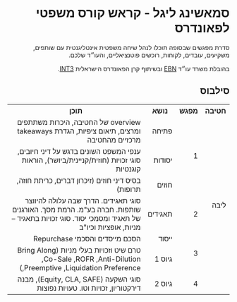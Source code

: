 <div dir="rtl">
<h1>סמאשינג ליגל - קראש קורס משפטי לפאונדרס</h1>
  
סדרת מפגשים שבסופה תוכלו לנהל שיחה משפטית אינטליגנטית עם שותפים, משקיעים, עובדים, לקוחות, רוכשים פוטנציאליים, והעו״ד שלכם.

בהובלת משרד עו״ד
[EBN](https://www.ebnlaw.co.il/)
ובשיתוף קרן הפאונדרס הישראלית
[INT3](https://int3.com/).

<h2>סילבוס</h2>
  
<table>
  <tr>
    <th>חטיבה</th>
    <th>מפגש</th>
    <th>נושא</th>
    <th>תוכן</th>
  </tr>
  <tr></tr>
  <tr>
    <td rowspan="7">ליבה</td>
    <td rowspan="3">1</td>
    <td>פתיחה</td>
    <td>overview של החטיבה, היכרות משתתפים ומרצים, תיאום ציפיות, הגדרת takeaways מרכזיים מהחטיבה</td>
  </tr>
  <tr>
    <td>יסודות</td>
    <td>ענפי המשפט השונים בדגש על דיני חיובים, סוגי זכויות (חוזית/קניינית/ביושר), הוראות קוגנטיות</td>
  </tr>
  <tr>
    <td>חוזים</td>
    <td>בסיס דיני חוזים (זיכרון דברים, כריתת חוזה, תרופות)</td>
  </tr>
  <tr>
    <td>2</td>
    <td>תאגידים</td>
    <td>סוגי תאגידים. הדרך שבה עלולה להיווצר שותפות. חברה בע"מ. הרמת מסך. האורגנים של תאגיד ומסמכי יסוד. סוגי זכויות בתאגיד – מניות, אופציות וכיו"ב</td>
  </tr>
  <tr>
    <td rowspan="2">3</td>
    <td>ייסוד</td>
    <td>הסכם מייסדים והסכמי Repurchase</td>
  </tr>
  <tr>
    <td>גיוס 1</td>
    <td>טרם שיט וזכויות בעלי מניות (Bring Along ,Co-Sale ,ROFR ,Anti-Dilution ,Preemptive ,Liquidation Preference)</td>
  </tr>
  <tr>
    <td>4</td>
    <td>גיוס 2</td>
    <td>סוגי השקעה (Equity, CLA, SAFE), מבנה דירקטוריון, זכויות וטו. טעויות נפוצות</td>
  </tr>
  
</table>

<div>
